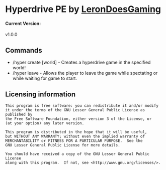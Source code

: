 # Hyperdrive PE by [LeronDoesGaming](https://www.github.com/LeronDoesGM)

#### Current Version:
v1.0.0

## Commands
- /hyper create [world] - Creates a hyperdrive game in the specified world!
- /hyper leave - Allows the player to leave the game while spectating or while waiting for game to start.

## Licensing information

	This program is free software: you can redistribute it and/or modify
	it under the terms of the GNU Lesser General Public License as published by
	the Free Software Foundation, either version 3 of the License, or
	(at your option) any later version.

	This program is distributed in the hope that it will be useful,
	but WITHOUT ANY WARRANTY; without even the implied warranty of
	MERCHANTABILITY or FITNESS FOR A PARTICULAR PURPOSE.  See the
	GNU Lesser General Public License for more details.

	You should have received a copy of the GNU Lesser General Public License
	along with this program.  If not, see <http://www.gnu.org/licenses/>.